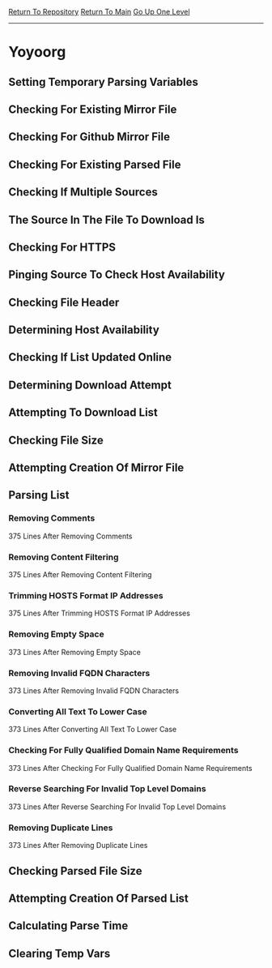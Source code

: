 [Return To Repository](https://github.com/deathbybandaid/piholeparser/)
[Return To Main](https://github.com/deathbybandaid/piholeparser/blob/master/RecentRunLogs/Mainlog.md)
[Go Up One Level](https://github.com/deathbybandaid/piholeparser/blob/master/RecentRunLogs/TopLevelScripts/30-Processing-External-Blacklists.md)
____________________________________
# Yoyoorg
## Setting Temporary Parsing Variables
## Checking For Existing Mirror File
## Checking For Github Mirror File
## Checking For Existing Parsed File
## Checking If Multiple Sources
## The Source In The File To Download Is
## Checking For HTTPS
## Pinging Source To Check Host Availability
## Checking File Header
## Determining Host Availability
## Checking If List Updated Online
## Determining Download Attempt
## Attempting To Download List
## Checking File Size
## Attempting Creation Of Mirror File
## Parsing List
### Removing Comments
375 Lines After Removing Comments
### Removing Content Filtering
375 Lines After Removing Content Filtering
### Trimming HOSTS Format IP Addresses
375 Lines After Trimming HOSTS Format IP Addresses
### Removing Empty Space
373 Lines After Removing Empty Space
### Removing Invalid FQDN Characters
373 Lines After Removing Invalid FQDN Characters
### Converting All Text To Lower Case
373 Lines After Converting All Text To Lower Case
### Checking For Fully Qualified Domain Name Requirements
373 Lines After Checking For Fully Qualified Domain Name Requirements
### Reverse Searching For Invalid Top Level Domains
373 Lines After Reverse Searching For Invalid Top Level Domains
### Removing Duplicate Lines
373 Lines After Removing Duplicate Lines
## Checking Parsed File Size
## Attempting Creation Of Parsed List
## Calculating Parse Time
## Clearing Temp Vars
